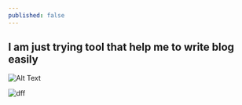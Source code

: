 ```yaml
---
published: false
---
```

## I am just trying tool that help me to write blog easily 


![Alt Text](https://media.giphy.com/media/vFKqnCdLPNOKc/giphy.gif)

![dff](https://miro.medium.com/max/480/1*SkOLGqLCykmP6iLo2BUWdQ.gif)

